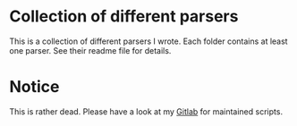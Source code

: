 Collection of different parsers
===============================
This is a collection of different parsers I wrote. Each folder contains at least one parser. See their readme file for details.

Notice
===============================
This is rather dead. Please have a look at my [Gitlab](https://gitlab.com/acidstout/parsers) for maintained scripts.
